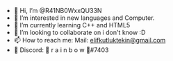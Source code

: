 - 👋 Hi, I’m @R41NB0WxxQU33N
- 👀 I’m interested in new languages and Computer.
- 🌱 I’m currently learning C++ and HTML5
- 💞️ I’m looking to collaborate on i don't know :D
- 📫 How to reach me: Mail: elifkutluktekin@gmail.com
- 🍩 Discord: 🌈 r a i n b o w 🌈#7403

<!---
R41NB0WxxQU33N/R41NB0WxxQU33N is a ✨ special ✨ repository because its `README.md` (this file) appears on your GitHub profile.
You can click the Preview link to take a look at your changes.
--->
